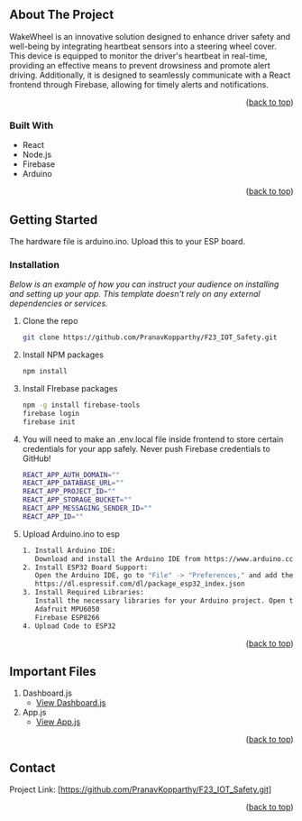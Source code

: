 <a name="readme-top"></a>



<!-- ABOUT THE PROJECT -->
## About The Project

WakeWheel is an innovative solution designed to enhance driver safety and well-being by integrating heartbeat sensors into a steering wheel cover. This device is equipped to monitor the driver's heartbeat in real-time, providing an effective means to prevent drowsiness and promote alert driving. Additionally, it is designed to seamlessly communicate with a React frontend through Firebase, allowing for timely alerts and notifications.
<p align="right">(<a href="#readme-top">back to top</a>)</p>



### Built With

* React
* Node.js
* Firebase
* Arduino

<p align="right">(<a href="#readme-top">back to top</a>)</p>



<!-- GETTING STARTED -->
## Getting Started

The hardware file is arduino.ino. Upload this to your ESP board. 

### Installation

_Below is an example of how you can instruct your audience on installing and setting up your app. This template doesn't rely on any external dependencies or services._

1. Clone the repo
   ```sh
   git clone https://github.com/PranavKopparthy/F23_IOT_Safety.git
   ```
2. Install NPM packages
   ```sh
   npm install
   ```
3. Install FIrebase packages
   ```sh
   npm -g install firebase-tools
   firebase login
   firebase init
    ```
4. You will need to make an .env.local file inside frontend to store certain credentials for your app safely. Never push Firebase credentials to GitHub!
   ```sh
   REACT_APP_AUTH_DOMAIN=""
   REACT_APP_DATABASE_URL=""
   REACT_APP_PROJECT_ID=""
   REACT_APP_STORAGE_BUCKET=""
   REACT_APP_MESSAGING_SENDER_ID=""
   REACT_APP_ID=""
    ```
5. Upload Arduino.ino to esp
   ```sh
   1. Install Arduino IDE:
      Download and install the Arduino IDE from https://www.arduino.cc/en/software.
   2. Install ESP32 Board Support:
      Open the Arduino IDE, go to "File" -> "Preferences," and add the following URL to the "Additional Boards Manager URLs"       field:
      https://dl.espressif.com/dl/package_esp32_index.json
   3. Install Required Libraries:
      Install the necessary libraries for your Arduino project. Open the Arduino IDE, go to "Sketch" -> "Include Library" ->       "Manage Libraries," and install the following          libraries:
      Adafruit MPU6050
      Firebase ESP8266
   4. Upload Code to ESP32
    ```

<p align="right">(<a href="#readme-top">back to top</a>)</p>

<!-- Important Files -->
## Important Files
1. Dashboard.js
   - [View Dashboard.js](https://github.com/PranavKopparthy/F23_IOT_Safety/blob/main/src/pages/Dashboard.js)
2. App.js
   - [View App.js](https://github.com/PranavKopparthy/F23_IOT_Safety/blob/main/src/App.js)
   
<p align="right">(<a href="#readme-top">back to top</a>)</p>

<!-- CONTACT -->
## Contact
Project Link: [https://github.com/PranavKopparthy/F23_IOT_Safety.git]

<p align="right">(<a href="#readme-top">back to top</a>)</p>
